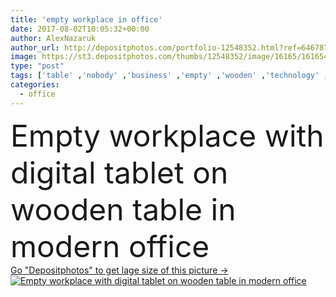 ```yaml
---
title: 'empty workplace in office'
date: 2017-08-02T10:05:32+00:00
author: AlexNazaruk
author_url: http://depositphotos.com/portfolio-12548352.html?ref=64678756
image: https://st3.depositphotos.com/thumbs/12548352/image/16165/161654704/api_thumb_450.jpg?forcejpeg=true
type: "post"
tags: ['table' ,'nobody' ,'business' ,'empty' ,'wooden' ,'technology' ,'clock' ,'modern' ,'corporate' ,'office' ,'electronic' ,'mobility' ,'network' ,'work' ,'wood' ,'Bookshelf' ,'indoors' ,'tablet' ,'executive' ,'gadget' ,'workplace' ,'workspace' ,'appliance' ,'schemes' ,'copy space' ,'office supplies' ,'white board' ,'digital device' ]
categories: 
  - office
---
```

<div aling="center">
            <font size="60"> Empty workplace with digital tablet on wooden table in modern office</font>   
</div>
<div>
    <a href='https://depositphotos.com/161654704/stock-photo-empty-workplace-in-office.html?ref=64678756' target=_blank > Go "Depositphotos" to get lage size of this picture ->
        <img href='https://depositphotos.com/161654704/stock-photo-empty-workplace-in-office.html?ref=64678756' src='https://st3.depositphotos.com/12548352/16165/i/950/depositphotos_161654704-stock-photo-empty-workplace-in-office.jpg?forcejpeg=true' alt='Empty workplace with digital tablet on wooden table in modern office' >
    </a>
</div>
